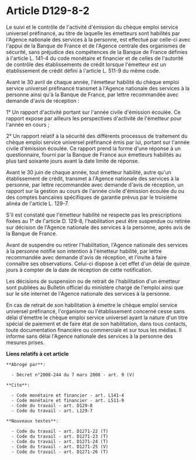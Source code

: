 # Article D129-8-2

Le suivi et le contrôle de l'activité d'émission du chèque emploi service universel préfinancé, au titre de laquelle les
émetteurs sont habilités par l'Agence nationale des services à la personne, est effectué par celle-ci avec l'appui de la
Banque de France et de l'Agence centrale des organismes de sécurité, sans préjudice des compétences de la Banque de France
définies à l'article L. 141-4 du code monétaire et financier et de celles de l'autorité de contrôle des établissements de
crédit lorsque l'émetteur est un établissement de crédit défini à l'article L. 511-9 du même code. 

Avant le 30 avril de chaque année, l'émetteur habilité du chèque emploi service universel préfinancé transmet à l'Agence
nationale des services à la personne ainsi qu'à la Banque de France, par lettre recommandée avec demande d'avis de
réception : 

1° Un rapport d'activité portant sur l'année civile d'émission écoulée. Ce rapport expose par ailleurs les perspectives
d'activité de l'émetteur pour l'année en cours ; 

2° Un rapport relatif à la sécurité des différents processus de traitement du chèque emploi service universel préfinancé émis
par lui, portant sur l'année civile d'émission écoulée. Ce rapport prend la forme d'une réponse à un questionnaire, fourni
par la Banque de France aux émetteurs habilités au plus tard soixante jours avant la date limite de réponse. 

Avant le 30 juin de chaque année, tout émetteur habilité, autre qu'un établissement de crédit, transmet à l'Agence nationale
des services à la personne, par lettre recommandée avec demande d'avis de réception, un rapport sur la gestion au cours de
l'année civile d'émission écoulée du ou des comptes bancaires spécifiques de garantie prévus par le troisième alinéa de
l'article L. 129-7.

S'il est constaté que l'émetteur habilité ne respecte pas les prescriptions fixées au 1° de l'article D. 129-8,
l'habilitation peut être suspendue ou retirée sur décision de l'Agence nationale des services à la personne, après avis de la
Banque de France. 

Avant de suspendre ou retirer l'habilitation, l'Agence nationale des services à la personne notifie son intention à
l'émetteur habilité, par lettre recommandée avec demande d'avis de réception, et l'invite à faire connaître ses observations.
Celui-ci dispose à cet effet d'un délai de quinze jours à compter de la date de réception de cette notification. 

Les décisions de suspension ou de retrait de l'habilitation d'un émetteur sont publiées au Bulletin officiel du ministère
chargé de l'emploi ainsi que sur le site internet de l'Agence nationale des services à la personne. 

En cas de retrait de son habilitation à émettre le chèque emploi service universel préfinancé, l'organisme ou l'établissement
concerné cesse sans délai d'émettre le chèque emploi service universel ayant la nature d'un titre spécial de paiement et de
faire état de son habilitation, dans tous contacts, toute documentation financière ou commerciale et sur tous les médias. Il
informe sans délai l'Agence nationale des services à la personne des mesures prises.

**Liens relatifs à cet article**

	**Abrogé par**:

	  - Décret n°2008-244 du 7 mars 2008 - art. 9 (V)

	**Cite**:

	  - Code monétaire et financier - art. L141-4
	  - Code monétaire et financier - art. L511-9
	  - Code du travail - art. D129-8
	  - Code du travail - art. L129-7

	**Nouveaux textes**:

	  - Code du travail - art. D1271-22 (T)
	  - Code du travail - art. D1271-23 (T)
	  - Code du travail - art. D1271-24 (T)
	  - Code du travail - art. D1271-25 (V)
	  - Code du travail - art. D1271-26 (T)

